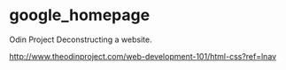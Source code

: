 google_homepage
===============

Odin Project Deconstructing a website.


http://www.theodinproject.com/web-development-101/html-css?ref=lnav
